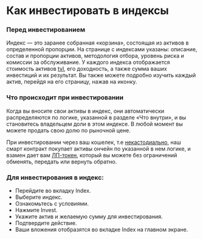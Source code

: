 # Как инвестировать в индексы

### Перед инвестированием
Индекс — это заранее собранная «корзина», состоящая из активов в определенной пропорции. На странице с индексами указаны: описание, состав и пропорции активов, методология отбора, уровень риска и комиссии за обслуживание. У каждого индекса отображается стоимость активов [tvl](glossary.md#tvl), его доходность, а также сумма ваших инвестиций и их результат. Вы также можете подробно изучить каждый актив, перейдя на его страницу, нажав на иконку.

### Что происходит при инвестировании
Когда вы вносите свои активы в индекс, они автоматически распределяются по логике, указанной в разделе «Что внутри», и вы становитесь владельцем доли в этом индексе. В любой момент вы можете продать свою долю по рыночной цене.

При инвестировании через ваш кошелек, т.е [некастодиально](glossary.md#не-кастодиальное-хранение), наш смарт контракт покупает активы ончейн по указанной в нем логике, и взамен дает вам [ЛП-токен](glossary.md#лп-токен), который вы можете без ограничений обменять, передать или вернуть обратно. 

### Для инвестирования в индекс:
- Перейдите во вкладку Index.
- Выберите индекс.
- Ознакомьтесь с условиями.
- Нажмите Invest.
- Укажите актив и желаемую сумму для инвестирования.
- Подтвердите действие.
- Ваши вложения отобразятся во вкладке Index на главном экране.













